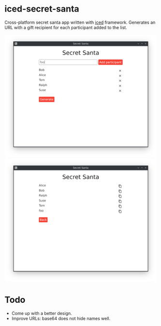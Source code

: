 # iced-secret-santa
Cross-platform secret santa app written with [iced](https://github.com/hecrj/iced) framework. Generates an URL with a gift recipient for each participant added to the list.

![screenshot 1](screenshot1.png)
![screenshot 2](screenshot2.png)

# Todo
- Come up with a better design.
- Improve URLs: base64 does not hide names well.
